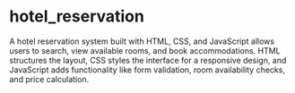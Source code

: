 # hotel_reservation
A hotel reservation system built with HTML, CSS, and JavaScript allows users to search, view available rooms, and book accommodations. HTML structures the layout, CSS styles the interface for a responsive design, and JavaScript adds functionality like form validation, room availability checks, and price calculation.
